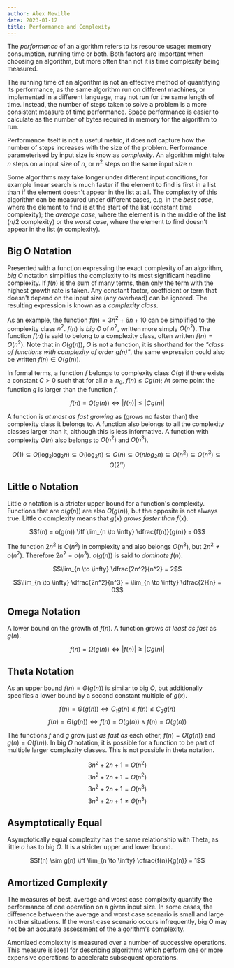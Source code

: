 ```yaml
---
author: Alex Neville
date: 2023-01-12
title: Performance and Complexity
---
```


The _performance_ of an algorithm refers to its resource usage: memory
consumption, running time or both. Both factors are important when
choosing an algorithm, but more often than not it is time complexity
being measured.

The running time of an algorithm is not an effective method of
quantifying its performance, as the same algorithm run on different
machines, or implemented in a different language, may not run for the
same length of time. Instead, the number of steps taken to solve a
problem is a more consistent measure of time performance. Space
performance is easier to calculate as the number of bytes required in
memory for the algorithm to run.

Performance itself is not a useful metric, it does not capture how the
number of steps increases with the size of the problem. Performance
parameterised by input size is know as _complexity_. An algorithm might
take $n$ steps on a input size of $n$, or $n^2$ steps on the same input
size $n$.

Some algorithms may take longer under different input conditions, for
example linear search is much faster if the element to find is first in
a list than if the element doesn't appear in the list at all. The
complexity of this algorithm can be measured under different cases, e.g.
in the _best case_, where the element to find is at the start of the
list (constant time complexity); the _average case_, where the element
is in the middle of the list ($n/2$ complexity) or the _worst case_,
where the element to find doesn't appear in the list ($n$ complexity).

## Big O Notation

Presented with a function expressing the exact complexity of an
algorithm, _big O_ notation simplifies the complexity to its most
significant headline complexity. If $f(n)$ is the sum of many terms,
then only the term with the highest growth rate is taken. Any constant
factor, coefficient or term that doesn't depend on the input size (any
overhead) can be ignored. The resulting expression is known as a
_complexity class_.

As an example, the function $f(n) = 3n^2 + 6n +10$ can be simplified to
the complexity class $n^2$. $f(n)$ is _big O_ of $n^2$, written more
simply $O(n^2)$. The function $f(n)$ is said to belong to a complexity
class, often written $f(n) = O(n^2)$. Note that in $O(g(n))$, $O$ is not
a function, it is shorthand for the _"class of functions with complexity
of order $g(n)$"_, the same expression could also be written
$f(n) \in O(g(n))$.

In formal terms, a function $f$ belongs to complexity class $O(g)$ if
there exists a constant $C > 0$ such that for all $n \ge n_0$,
$f(n) \le Cg(n)$; At some point the function $g$ is larger than the
function $f$.

$$f(n) = O(g(n)) \iff |f(n)| \le |Cg(n)|$$

A function is _at most as fast growing_ as (grows no faster than) the
complexity class it belongs to. A function also belongs to all the
complexity classes larger than it, although this is less informative. A
function with complexity $O(n)$ also belongs to $O(n^2)$ and $O(n^3)$.

$$O(1) \subseteq O(\log_2 \log_2 n) \subseteq O(\log_2 n) \subseteq O(n) \subseteq O(n log_2 n) \subseteq O(n^2) \subseteq O(n^3) \subseteq O(2^n)$$

## Little o Notation

Little $o$ notation is a stricter upper bound for a function\'s
complexity. Functions that are $o(g(n))$ are also $O(g(n))$, but the
opposite is not always true. Little o complexity means that $g(x)$
_grows faster than_ $f(x)$.

$$f(n) = o(g(n)) \iff \lim_{n \to \infty} \dfrac{f(n)}{g(n)} = 0$$

The function $2n^2$ is $O(n^2)$ in complexity and also belongs $O(n^3)$,
but $2n^2 \neq o(n^2)$. Therefore $2n^2 = o(n^3)$. $o(g(n))$ is said to
_dominate_ $f(n)$.

$$\lim_{n \to \infty} \dfrac{2n^2}{n^2} = 2$$

$$\lim_{n \to \infty} \dfrac{2n^2}{n^3} = \lim_{n \to \infty} \dfrac{2}{n} = 0$$

## Omega Notation

A lower bound on the growth of $f(n)$. A function grows _at least as
fast_ as $g(n)$.

$$f(n) = \Omega(g(n)) \iff |f(n)| \ge |Cg(n)|$$

## Theta Notation

As an upper bound $f(n) = \Theta(g(n))$ is similar to big $O$, but
additionally specifies a lower bound by a second constant multiple of
$g(x)$.

$$f(n) = \Theta(g(n)) \iff C_1g(n) \le f(n) \le C_2g(n)$$
$$f(n) = \Theta(g(n)) \iff f(n) = O(g(n)) \land f(n) = \Omega (g(n))$$

The functions $f$ and $g$ grow just _as fast as_ each other,
$f(n) = O(g(n))$ and $g(n) = O(f(n))$. In big $O$ notation, it is
possible for a function to be part of multiple larger complexity
classes. This is not possible in theta notation.

$$3n^2 + 2n + 1 = O(n^2)$$ $$3n^2 + 2n + 1 = \Theta(n^2)$$
$$3n^2 + 2n + 1 = O(n^3)$$ $$3n^2 + 2n + 1 \neq \Theta(n^3)$$

## Asymptotically Equal

Asymptotically equal complexity has the same relationship with Theta, as
little $o$ has to big $O$. It is a stricter upper and lower bound.

$$f(n) \sim g(n) \iff \lim_{n \to \infty} \dfrac{f(n)}{g(n)} = 1$$

## Amortized Complexity

The measures of best, average and worst case complexity quantify the
performance of one operation on a given input size. In some cases, the
difference between the average and worst case scenario is small and
large in other situations. If the worst case scenario occurs
infrequently, big $O$ may not be an accurate assessment of the
algorithm's complexity.

Amortized complexity is measured over a number of successive operations.
This measure is ideal for describing algorithms which perform one or
more expensive operations to accelerate subsequent operations.
